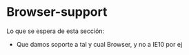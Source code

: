 # Browser-support

Lo que se espera de esta sección:
- Que damos soporte a tal y cual Browser, y no a IE10 por ej